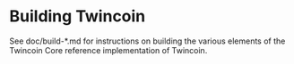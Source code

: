 Building Twincoin
================

See doc/build-*.md for instructions on building the various
elements of the Twincoin Core reference implementation of Twincoin.

